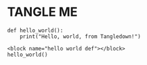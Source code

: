 # TANGLE ME

<noweb name="hello world def">

    def hello_world():
        print("Hello, world, from Tangledown!")

</noweb>

<tangle file="hello_world.py">

    <block name="hello world def"></block>
    hello_world()

</tangle>
